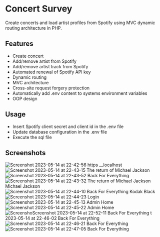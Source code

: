 # Concert Survey
Create concerts and load artist profiles from Spotify using MVC dynamic routing architecture in PHP.

## Features
- Create concert
- Add/remove artist from Spotify
- Add/remove artist track from Spotify
- Automated renewal of Spotify API key
- Dynamic routing
- MVC architecture
- Cross-site request forgery protection
- Automatically add .env content to systems environment variables
- OOP design

## Usage
- Insert Spotify client secret and client id in the .env file
- Update database configuration in the .env file
- Execute the sql file

## Screenshots 
![Screenshot 2023-05-14 at 22-42-56 https __localhost](https://github.com/Tomiwa-Ot/concert-survey/assets/37912743/fc256cef-c955-4e08-857d-9918c31ddc99)
![Screenshot 2023-05-14 at 22-43-15 The return of Michael Jackson](https://github.com/Tomiwa-Ot/concert-survey/assets/37912743/120be766-02cd-48c4-bad5-ddea701a8646)
![Screenshot 2023-05-14 at 22-43-52 Back For Everything](https://github.com/Tomiwa-Ot/concert-survey/assets/37912743/d26c9402-aff5-4eab-8ac2-c1c6d96b0484)
![Screenshot 2023-05-14 at 22-43-32 The return of Michael Jackson Michael Jackson](https://github.com/Tomiwa-Ot/concert-survey/assets/37912743/c16bf55a-4c0a-4e29-9df4-e1501410aa59)
![Screenshot 2023-05-14 at 22-44-10 Back For Everything Kodak Black](https://github.com/Tomiwa-Ot/concert-survey/assets/37912743/f2375bce-9672-45fd-a74e-1a564d43bd4e)
![Screenshot 2023-05-14 at 22-44-23 Login](https://github.com/Tomiwa-Ot/concert-survey/assets/37912743/08fa2672-b39a-489c-af02-b068c82fa45a)
![Screenshot 2023-05-14 at 22-45-13 Admin Home](https://github.com/Tomiwa-Ot/concert-survey/assets/37912743/5b615934-40f0-4092-a810-24b71e9af221)
![Screenshot 2023-05-14 at 22-45-22 Admin Home](https://github.com/Tomiwa-Ot/concert-survey/assets/37912743/1c394f54-cad9-4481-8363-363f59de5b57)
![Screensho![Screenshot 2023-05-14 at 22-52-11 Back For Everything](https://github.com/Tomiwa-Ot/concert-survey/assets/37912743/daa915b3-b635-4e8d-9682-a4767c053a66)
t 2023-05-14 at 22-46-02 Back For Everything](https://github.com/Tomiwa-Ot/concert-survey/assets/37912743/1ce25ab1-c053-4108-ae51-b5ec54b89230)
![Screenshot 2023-05-14 at 22-46-21 Back For Everything](https://github.com/Tomiwa-Ot/concert-survey/assets/37912743/17131dbd-9188-4078-9580-4f863ae6dc0e)
![Screenshot 2023-05-14 at 22-47-05 Back For Everything](https://github.com/Tomiwa-Ot/concert-survey/assets/37912743/a006e194-d450-4063-bcda-3d977f31e55c)
